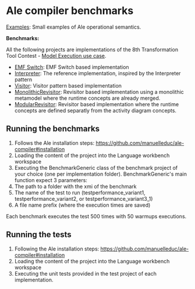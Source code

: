 # Ale compiler benchmarks

[Examples](./Examples): Small examples of Ale operational semantics.

**Benchmarks:**

All the following projects are implementations of the 8th Transformation Tool Contest - [Model Execution use case](http://www.transformation-tool-contest.eu/2015/solutions_execution.html).

 - [EMF Switch](./EMF%20Switch): EMF Switch based implementation
 - [Interpreter](./Interpreter): The reference implementation, inspired by the Interpreter pattern
 - [Visitor](./Visitor): Visitor pattern based implementation
 - [MonolithicRevisitor](./MonolithicRevisitor): Revisitor based implementation using a monolithic metamodel where the runtime concepts are already merged.
 - [ModularRevisitor](./ModularRevisitor): Revisitor based implementation where the runtime concepts are defined separatly from the activity diagram concepts.

## Running the benchmarks

1. Follows the Ale installation steps: https://github.com/manuelleduc/ale-compiler#installation
2. Loading the content of the project into the Language workbench workspace
3. Executing the BenchmarkGeneric class of the benchmark project of your choice (one per implementation folder). BenchmarkGeneric's main function expect 3 parameters:
  4. The path to a folder with the xmi of the benchmark
  5. The name of the test to run (testperformance_variant1, testperformance_variant2, or testperformance_variant3_1)
  6. A file name prefix (where the execution times are saved)

Each benchmark executes the test 500 times with 50 warmups executions.

## Running the tests
1. Following the Ale installation steps: https://github.com/manuelleduc/ale-compiler#installation
2. Loading the content of the project into the Language workbench workspace
3. Executing the unit tests provided in the test project of each implementation.
